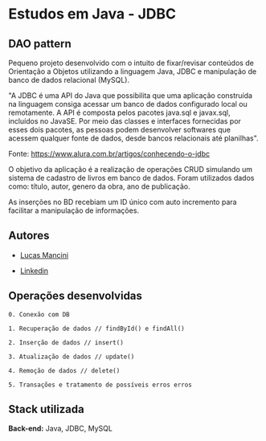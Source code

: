 
# Estudos em Java - JDBC
## DAO pattern

Pequeno projeto desenvolvido com o intuito de fixar/revisar conteúdos de Orientação a Objetos utilizando a linguagem Java, JDBC e manipulação de banco de dados relacional (MySQL).

"A JDBC é uma API do Java que possibilita que uma aplicação construída na linguagem consiga acessar um banco de dados configurado local ou remotamente. A API é composta pelos pacotes java.sql e javax.sql, incluídos no JavaSE. Por meio das classes e interfaces fornecidas por esses dois pacotes, as pessoas podem desenvolver softwares que acessem qualquer fonte de dados, desde bancos relacionais até planilhas".

Fonte: https://www.alura.com.br/artigos/conhecendo-o-jdbc

O objetivo da aplicação é a realização de operações CRUD simulando um sistema de cadastro de livros em banco de dados. Foram utilizados dados como: título, autor, genero da obra, ano de publicação.

As inserções no BD recebiam um ID único com auto incremento para facilitar a manipulação de informações.


## Autores

- [Lucas Mancini](https://www.github.com/mancinilucas)

- [Linkedin](https://www.linkedin.com/in/lucasgmancini/)


## Operações desenvolvidas
    0. Conexão com DB

    1. Recuperação de dados // findById() e findAll()

    2. Inserção de dados // insert()

    3. Atualização de dados // update()

    4. Remoção de dados // delete()

    5. Transações e tratamento de possíveis erros erros
    
    
## Stack utilizada

**Back-end:** Java, JDBC, MySQL

